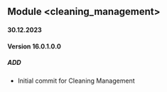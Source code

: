 ## Module <cleaning_management>
#### 30.12.2023
#### Version 16.0.1.0.0
##### ADD
- Initial commit for Cleaning Management
